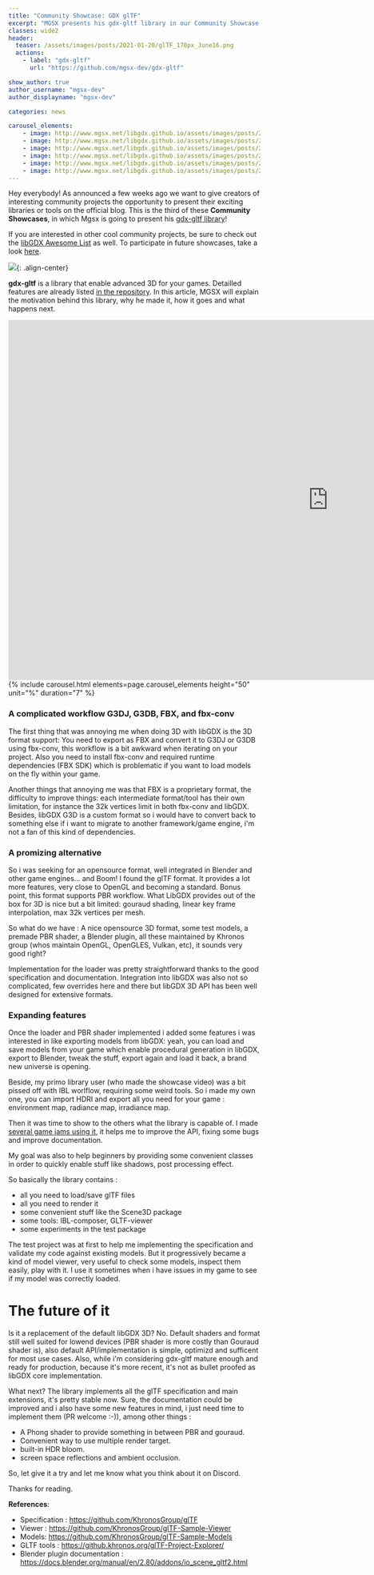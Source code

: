 ```yaml
---
title: "Community Showcase: GDX glTF"
excerpt: "MGSX presents his gdx-gltf library in our Community Showcase!"
classes: wide2
header:
  teaser: /assets/images/posts/2021-01-20/glTF_170px_June16.png
  actions:
    - label: "gdx-gltf"
      url: "https://github.com/mgsx-dev/gdx-gltf"

show_author: true
author_username: "mgsx-dev"
author_displayname: "mgsx-dev"

categories: news

carousel_elements:
    - image: http://www.mgsx.net/libgdx.github.io/assets/images/posts/2021-01-20/multiverse-racer.png
    - image: http://www.mgsx.net/libgdx.github.io/assets/images/posts/2021-01-20/santa-and-the-giant-cake.png
    - image: http://www.mgsx.net/libgdx.github.io/assets/images/posts/2021-01-20/lendigastel.png
    - image: http://www.mgsx.net/libgdx.github.io/assets/images/posts/2021-01-20/gdx-man.png
    - image: http://www.mgsx.net/libgdx.github.io/assets/images/posts/2021-01-20/ibl-composer.png
    - image: http://www.mgsx.net/libgdx.github.io/assets/images/posts/2021-01-20/gltf-viewer.png
---
```


<div class="notice--primary">
  <p>
    Hey everybody! As announced a few weeks ago we want to give creators of interesting community projects the opportunity to present their exciting libraries or tools on the official blog. This is the third of these <b>Community Showcases</b>, in which Mgsx is going to present his <a href="https://github.com/mgsx-dev/gdx-gltf">gdx-gltf library</a>!
  </p>
  <p>
    If you are interested in other cool community projects, be sure to check out the <a href="https://github.com/rafaskb/awesome-libgdx#readme">libGDX Awesome List</a> as well. To participate in future showcases, take a look <a href="https://github.com/libgdx/libgdx.github.io/wiki/Community-Showcases">here</a>.
  </p>
</div>

![](http://www.mgsx.net/libgdx.github.io/assets/images/posts/2021-01-20/glTF_170px_June16.png){: .align-center}

**gdx-gltf** is a library that enable advanced 3D for your games. Detailled features are already listed [in the repository](https://github.com/mgsx-dev/gdx-gltf). In this article, MGSX will explain the motivation behind this library, why he made it, how it goes and what happens next.

<iframe width="1280" height="720" src="https://www.youtube.com/embed/xxx?autoplay=0" frameborder="0" allowfullscreen></iframe>

<div style="margin-left: auto; margin-right: auto;">
      {% include carousel.html elements=page.carousel_elements height="50" unit="%" duration="7" %}
</div>

### A complicated workflow G3DJ, G3DB, FBX, and fbx-conv

The first thing that was annoying me when doing 3D with libGDX is the 3D format support: You need to export as FBX and convert it to G3DJ or G3DB using fbx-conv, this workflow is a bit awkward when iterating on your project. Also you need to install fbx-conv and required runtime dependencies (FBX SDK) which is problematic if you want to load models on the fly within your game.

Another things that annoying me was that FBX is a proprietary format, the difficulty to improve things: each intermediate format/tool has their own limitation, for instance the 32k vertices limit in both fbx-conv and libGDX.
Besides, libGDX G3D is a custom format so i would have to convert back to something else if i want to migrate to another framework/game engine, i'm not a fan of this kind of dependencies.

### A promizing alternative

So i was seeking for an opensource format, well integrated in Blender and other game engines... and Boom! I found the glTF format. It provides a lot more features, very close to OpenGL and becoming a standard. Bonus point, this format supports PBR workflow. What LibGDX provides out of the box for 3D is nice but a bit limited: gouraud shading, linear key frame interpolation, max 32k vertices per mesh.

So what do we have : A nice opensource 3D format, some test models, a premade PBR shader, a Blender plugin, all these maintained by Khronos group (whos maintain OpenGL, OpenGLES, Vulkan, etc), it sounds very good right?

Implementation for the loader was pretty straightforward thanks to the good specification and documentation. Integration into libGDX was also not so complicated, few overrides here and there but libGDX 3D API has been well designed for extensive formats.

### Expanding features

Once the loader and PBR shader implemented i added some features i was interested in like exporting models from libGDX: yeah, you can load and save models from your game which enable procedural generation in libGDX, export to Blender, tweak the stuff, export again and load it back, a brand new universe is opening.

Beside, my primo library user (who made the showcase video) was a bit pissed off with IBL worlflow, requiring some weird tools. So i made my own one, you can import HDRI and export all you need for your game : environment map, radiance map, irradiance map.

Then it was time to show to the others what the library is capable of. I made [several game jams using it](https://github.com/mgsx-dev/gdx-gltf#demo-and-gallery), it helps me to improve the API, fixing some bugs and improve documentation.

My goal was also to help beginners by providing some convenient classes in order to quickly enable stuff like shadows, post processing effect.

So basically the library contains :
* all you need to load/save glTF files
* all you need to render it
* some convenient stuff like the Scene3D package
* some tools: IBL-composer, GLTF-viewer
* some experiments in the test package

The test project was at first to help me implementing the specification and validate my code against existing models. But it progressively became a kind of model viewer, very useful to check some models, inspect them easily, play with it. I use it sometimes when i have issues in my game to see if my model was correctly loaded.

# The future of it

Is it a replacement of the default libGDX 3D? No. Default shaders and format still well suited for lowend devices (PBR shader is more costly than Gouraud shader is), also default API/implementation is simple, optimizd and sufficent for most use cases.
Also, while i'm considering gdx-gltf mature enough and ready for production, because it's more recent, it's not as bullet proofed as libGDX core implementation.

What next? The library implements all the glTF specification and main extensions, it's pretty stable now. Sure, the documentation could be improved and i also have some new features in mind, i just need time to implement them (PR welcome :-)), among other things : 
* A Phong shader to provide something in between PBR and gouraud.
* Convenient way to use multiple render target.
* built-in HDR bloom.
* screen space reflections and ambient occlusion.

So, let give it a try and let me know what you think about it on Discord.

Thanks for reading.

**References**:
* Specification : <https://github.com/KhronosGroup/glTF>
* Viewer : <https://github.com/KhronosGroup/glTF-Sample-Viewer>
* Models: <https://github.com/KhronosGroup/glTF-Sample-Models>
* GLTF tools : <https://github.khronos.org/glTF-Project-Explorer/>
* Blender plugin documentation : <https://docs.blender.org/manual/en/2.80/addons/io_scene_gltf2.html>
